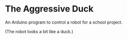 # The Aggressive Duck

An Arduino program to control a robot for a school project.

(The robot looks a bit like a duck.)